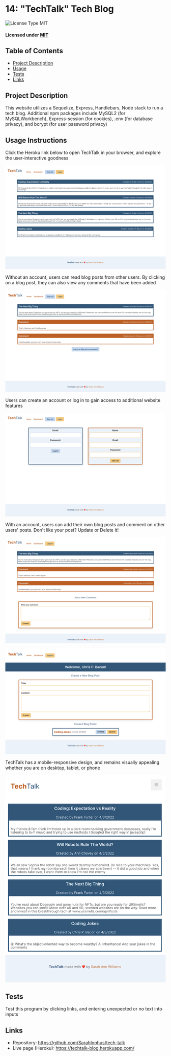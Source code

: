 # 14: "TechTalk" Tech Blog

![License Type MIT](https://img.shields.io/badge/License-MIT-blueviolet.svg)

#### Licensed under [MIT](LICENSE)

## Table of Contents

- [Project Description](#project-description)
- [Usage](#usage-instructions)
- [Tests](#tests)
- [Links](#links)

## Project Description

This website utilizes a Sequelize, Express, Handlebars, Node stack to run a tech blog. Additional npm packages include MySQL2 (for MySQLWorkbench), Express-session (for cookies), .env (for database privacy), and bcrypt (for user password privacy)

## Usage Instructions

Click the Heroku link below to open TechTalk in your browser, and explore the user-interactive goodness

![a website homepage with white, orange, and blue theme displaying 4 tech-themed blog posts](public/img/techTalk-home.png)

Without an account, users can read blog posts from other users. By clicking on a blog post, they can also view any comments that have been added

 ![a website comments page with white, orange, and blue theme displaying a blue-bordered blog post and an orange-bordered comment. A button at the bottom prompts the user to log in](public/img/techTalk-comment1.png)

Users can create an account or log in to gain access to additional website features

![a website login page with white, orange, and blue theme displaying a blue-bordered log-in box and orange-bordered sign-up form](public/img/techTalk-login.png)

With an account, users can add their own blog posts and comment on other users' posts. Don't like your post? Update or Delete it! 

![a website comments page with white, orange, and blue theme displaying a blue-bordered blog post and an orange-bordered comment. A button at the bottom shows a comment box and a button to add a comment](public/img/techTalk-comment2.png)
 
![a website profile with white, orange, and blue theme displaying an orange-bordered box to add a new blog post title and message. A smaller blue-bordered box displays the user's perviously made blog posts along with an update and delete button](public/img/techTalk-profile.png)

TechTalk has a mobile-responsive design, and remains visually appealing whether you are on desktop, tablet, or phone

![a website profile with white, orange, and blue theme displaying an orange-bordered box to add a new blog post title and message. A smaller blue-bordered box displays the user's perviously made blog posts along with an update and delete button](public/img/techTalk-mobile.png)

## Tests
Test this program by clicking links, and entering unexpected or no text into inputs

## Links

- Repository: https://github.com/Sarahlophus/tech-talk
- Live page (Heroku): https://techtalk-blog.herokuapp.com/
